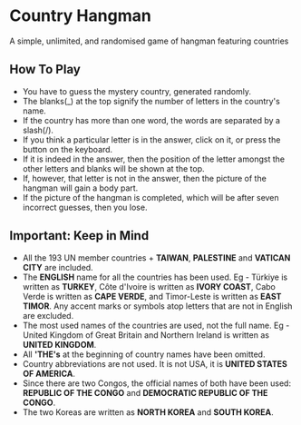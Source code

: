 <h1>Country Hangman</h1>
A simple, unlimited, and randomised game of hangman featuring countries
 <h2 class="title">How To Play</h2>
        <ul>
            <li>You have to guess the mystery country, generated randomly.</li>
            <li>The blanks(_) at the top signify the number of letters in the country's name.</li>
            <li>If the country has more than one word, the words are separated by a slash(/).</li>
            <li>If you think a particular letter is in the answer, click on it, or press the button on the keyboard.</li>
            <li>If it is indeed in the answer, then the position of the letter amongst the other letters and blanks will be shown at the top.</li>
            <li>If, however, that letter is not in the answer, then the picture of the hangman will gain a body part.</li>
            <li>If the picture of the hangman is completed, which will be after seven incorrect guesses, then you lose.</li>
        </ul>
        <h2>Important: Keep in Mind</h2>
        <ul>
            <li>All the 193 UN member countries + <b>TAIWAN</b>, <b>PALESTINE</b> and <b>VATICAN CITY</b> are included.</li>
            <li>The <b>ENGLISH</b> name for all the countries has been used. Eg - Türkiye is written as <b>TURKEY</b>, Côte d'Ivoire is written as <b>IVORY COAST</b>, Cabo Verde is written as <b>CAPE VERDE</b>, and Timor-Leste is written as <b>EAST TIMOR</b>. Any accent marks or symbols atop letters that are not in English are excluded.</li>
            <li>The most used names of the countries are used, not the full name. Eg - United Kingdom of Great Britain and Northern Ireland is written as <b>UNITED KINGDOM</b>. </li>
            <li>All <b>'THE's</b> at the beginning of country names have been omitted.</li>
            <li>Country abbreviations are not used. It is not USA, it is <b>UNITED STATES OF AMERICA</b>. </li>
            <li>Since there are two Congos, the official names of both have been used: <b>REPUBLIC OF THE CONGO</b> and <b>DEMOCRATIC REPUBLIC OF THE CONGO</b>.</li>
            <li>The two Koreas are written as <b>NORTH KOREA</b> and <b>SOUTH KOREA</b>.</li>
        </ul>
